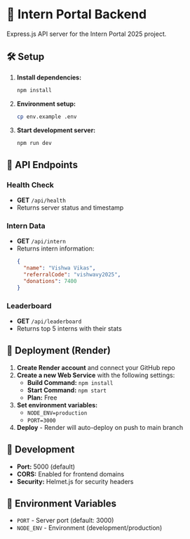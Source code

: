 # 🚀 Intern Portal Backend

Express.js API server for the Intern Portal 2025 project.

## 🛠 Setup

1. **Install dependencies:**
   ```bash
   npm install
   ```

2. **Environment setup:**
   ```bash
   cp env.example .env
   ```

3. **Start development server:**
   ```bash
   npm run dev
   ```

## 📡 API Endpoints

### Health Check
- **GET** `/api/health`
- Returns server status and timestamp

### Intern Data
- **GET** `/api/intern`
- Returns intern information:
  ```json
  {
    "name": "Vishwa Vikas",
    "referralCode": "vishwavy2025",
    "donations": 7400
  }
  ```

### Leaderboard
- **GET** `/api/leaderboard`
- Returns top 5 interns with their stats

## 🚀 Deployment (Render)

1. **Create Render account** and connect your GitHub repo
2. **Create a new Web Service** with the following settings:
   - **Build Command:** `npm install`
   - **Start Command:** `npm start`
   - **Plan:** Free
3. **Set environment variables:**
   - `NODE_ENV=production`
   - `PORT=3000`
4. **Deploy** - Render will auto-deploy on push to main branch

## 🔧 Development

- **Port:** 5000 (default)
- **CORS:** Enabled for frontend domains
- **Security:** Helmet.js for security headers

## 📝 Environment Variables

- `PORT` - Server port (default: 3000)
- `NODE_ENV` - Environment (development/production) 